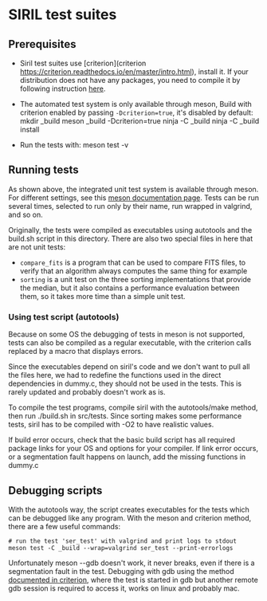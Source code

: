 # SIRIL test suites

## Prerequisites

* Siril test suites use [criterion](criterion
  https://criterion.readthedocs.io/en/master/intro.html), install it. If your
distribution does not have any packages, you need to compile it by following
instruction [here](https://github.com/Snaipe/Criterion.git).

* The automated test system is only available through meson, Build with
  criterion enabled by passing `-Dcriterion=true`, it's disabled by default:
    mkdir _build
    meson _build -Dcriterion=true
    ninja -C _build
    ninja -C _build install

* Run the tests with:
    meson test -v

## Running tests

As shown above, the integrated unit test system is available through meson. For
different settings, see this [meson documentation
page](https://mesonbuild.com/Unit-tests.html). Tests can be run several times,
selected to run only by their name, run wrapped in valgrind, and so on.

Originally, the tests were compiled as executables using autotools and the
build.sh script in this directory. There are also two special files in here that
are not unit tests:
- `compare_fits` is a program that can be used to compare FITS files, to verify
  that an algorithm always computes the same thing for example
- `sorting` is a unit test on the three sorting implementations that provide the
  median, but it also contains a performance evaluation between them, so it
takes more time than a simple unit test.

### Using test script (autotools)

Because on some OS the debugging of tests in meson is not supported, tests
can also be compiled as a regular executable, with the criterion calls replaced
by a macro that displays errors.

Since the executables depend on siril's code and we don't want to pull all the
files here, we had to redefine the functions used in the direct dependencies in
dummy.c, they should not be used in the tests. This is rarely updated and
probably doesn't work as is.

To compile the test programs, compile siril with the autotools/make method,
then run ./build.sh in src/tests.
Since sorting makes some performance tests, siril has to be compiled with -O2
to have realistic values.

If build error occurs, check that the basic build script has all required
package links for your OS and options for your compiler.
If link error occurs, or a segmentation fault happens on launch, add the missing
functions in dummy.c

## Debugging scripts

With the autotools way, the script creates executables for the tests which can
be debugged like any program. With the meson and criterion method, there are a
few useful commands:

    # run the test 'ser_test' with valgrind and print logs to stdout
    meson test -C _build --wrap=valgrind ser_test --print-errorlogs

Unfortunately meson --gdb doesn't work, it never breaks, even if there is a
segmentation fault in the test. Debugging with gdb using the method [documented
in criterion](https://criterion.readthedocs.io/en/master/debug.html), where the
test is started in gdb but another remote gdb session is required to access it,
works on linux and probably mac.

